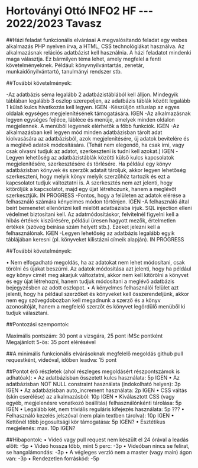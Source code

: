 # Hortoványi Ottó INFO2 HF --- 2022/2023 Tavasz

##Házi feladat funkcionális elvárásai
A megvalósítandó feladat egy webes alkalmazás PHP nyelven írva, a HTML, CSS technológiákat használva. Az alkalmazásnak relációs adatbázist kell használnia. A házi feladatot mindenki maga választja. Ez bármilyen téma lehet, amely megfelel a fenti követelményeknek. Például: könyvnyilvántartás, zenetár, munkaidőnyilvántartó, tanulmányi rendszer stb.


##További követelmények:

-Az adatbázis séma legalább 2 adatbázistáblából kell álljon. Mindegyik táblában legalább 3 oszlop szerepeljen, az adatbázis táblák között legalább 1 külső kulcs hivatkozás kell legyen. IGEN
-Készüljön stíluslap az egyes oldalak egységes megjelenítésének támogatására. IGEN
-Az alkalmazásnak legyen egységes fejléce, lábléce és menüje, amelyek minden oldalon megjelennek. A menüből legyenek elérhetők a főbb funkciók.  IGEN
-Az alkalmazásban kell legyen mód minden adatbázisban tárolt adat kiolvasására az adatbázisból, azok megjelenítésére, új adatok bevitelére és a meglévő adatok módosítására. (Tehát nem elegendő, ha csak írni, vagy csak olvasni tudjuk az adatot, szerkeszteni is tudni kell azokat.) IGEN
-Legyen lehetőség az adatbázistáblák közötti külső kulcs kapcsolatok megjelenítésére, szerkesztésére és törlésére. Ha például egy könyv adatbázisban könyvek és szerzők adatait tároljuk, akkor legyen lehetőség szerkeszteni, hogy melyik könyv melyik szerzőhöz tartozik és ezt a kapcsolatot tudjuk változtatni is. A szerkesztés nem azt jelenti, hogy kitöröljük a kapcsolatot, majd egy újat létrehozunk, hanem a meglévőt szerkesztjük.   IN PROGRESS
-Fontos, hogy a felületen az adatok elérése a felhasználó számára kényelmes módon történjen. IGEN
-A felhasználó által beírt bemenetet ellenőrizni kell mielőtt adatbázisba írjuk. SQL injection elleni védelmet biztosítani kell. Az adatmódosításkor, felvitelnél figyelni kell a hibás értékek kiszűrésére, például üresen hagyott mezők, értelmetlen értékek (szöveg beírása szám helyett stb.). Ezeket jelezni kell a felhasználónak.     IGEN
-Legyen lehetőség az adatbázis legalább egyik táblájában keresni (pl. könyveket kilistázni címeik alapján).  IN PROGRESS


##További követelmények:

•   Nem elfogadható megoldás, ha az adatokat nem lehet módosítani, csak törölni és újakat beszúrni. Az adatok módosítása azt jelenti, hogy ha például egy könyv címét meg akarjuk változtatni, akkor nem kell kitörölni a könyvet és egy újat létrehozni, hanem tudjuk módosítani a meglévő adatbázis bejegyzésben az adott oszlopot.
•   A kényelmes felhasználói felület azt jelenti, hogy ha például szerzőket és könyveket kell összerendeljünk, akkor nem egy szövegdobozban kell megadnunk a szerző és a könyv azonosítóját, hanem a megfelelő szerzőt és könyvet legördülő menüből ki tudjuk választani.


##Pontozási szempontok:

Maximális pontszám: 30 pont a vizsgára, 25 pont iMSc pontként
Megajánlott 5-ös: 35 pont elérésével

##A minimális funkcionális elvárásoknak megfelelő megoldás github pull requestként, videóval, időben leadva: 15 pont

##Pontot érő részletek (ahol részleges megoldásért részpontszámok is adhatóak):
•   Az adatbázisban összetett kulcs használata: 5p  IGEN
•   Az adatbázisban NOT NULL constraint használata (indokolható helyen): 3p IGEN
•   Az adatbázisban auto_increment használata: 2p   IGEN
•   CSS váltás (skin cserélése) az alkalmazásból: 10p   IGEN
•   Kiválasztott CSS (vagy egyéb, megjelenésre vonatkozó beállítás) felhasználónkénti tárolása: 5p  IGEN
•   Legalább két, nem triviális reguláris kifejezés használata: 5p  ???
•   Felhasználó kezelés jelszóval (nem plain textben tárolva): 10p  IGEN
•   Kettőnél több jogosultsági kör támogatása: 5p   IGEN?
•   Esztétikus megjelenés: max. 10p IGEN?

##Hibapontok:
•   Videó vagy pull request nem készült el 24 órával a leadás előtt: -5p
•   Videó hossza több, mint 5 perc: -3p
•   Videóban nincs se felirat, se hangalámondás: -3p
•   A végleges verzió nem a master (vagy main) ágon van: -3p
•   Rendezetlen forráskód: -5p
